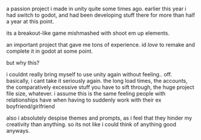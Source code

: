 a passion project i made in unity quite some times ago. earlier this year i had switch to godot, and had been developing stuff there for more than half a year at this point.

its a breakout-like game mishmashed with shoot em up elements.

an important project that gave me tons of experience. id *love* to remake and complete it in godot at some point.

but why this?

i couldnt really bring myself to use unity again without feeling.. off. basically, i cant take it seriously again.
the long load times, the accounts, the comparatively excessive stuff you have to sift through, the huge project file size, whatever.
i assume this is the same feeling people with relationships have when having to suddenly work with their ex boyfriend/girlfriend

also i absolutely despise themes and prompts, as i feel that they hinder my creativity than anything. 
so its not like i could think of anything good anyways.
